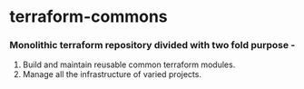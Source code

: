 # terraform-commons
### Monolithic terraform repository divided with two fold purpose -
1. Build and maintain reusable common terraform modules.
2. Manage all the infrastructure of varied projects.


